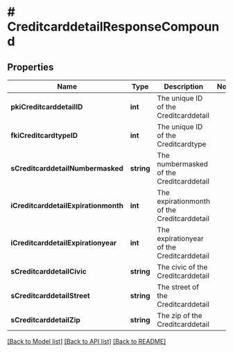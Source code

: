 # # CreditcarddetailResponseCompound

## Properties

Name | Type | Description | Notes
------------ | ------------- | ------------- | -------------
**pkiCreditcarddetailID** | **int** | The unique ID of the Creditcarddetail |
**fkiCreditcardtypeID** | **int** | The unique ID of the Creditcardtype |
**sCreditcarddetailNumbermasked** | **string** | The numbermasked of the Creditcarddetail |
**iCreditcarddetailExpirationmonth** | **int** | The expirationmonth of the Creditcarddetail |
**iCreditcarddetailExpirationyear** | **int** | The expirationyear of the Creditcarddetail |
**sCreditcarddetailCivic** | **string** | The civic of the Creditcarddetail |
**sCreditcarddetailStreet** | **string** | The street of the Creditcarddetail |
**sCreditcarddetailZip** | **string** | The zip of the Creditcarddetail |

[[Back to Model list]](../../README.md#models) [[Back to API list]](../../README.md#endpoints) [[Back to README]](../../README.md)
